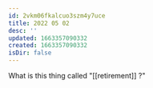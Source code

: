 ```yaml
---
id: 2vkm06fkalcuo3szm4y7uce
title: 2022 05 02
desc: ''
updated: 1663357090332
created: 1663357090332
isDir: false
---
```

What is this thing called "[[retirement]] ?"
